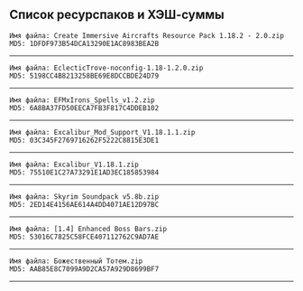 ﻿## Список ресурспаков и ХЭШ-суммы

    Имя файла: Create Immersive Aircrafts Resource Pack 1.18.2 - 2.0.zip
    MD5: 1DFDF973B54DCA13290E1AC8983BEA2B
---
    Имя файла: EclecticTrove-noconfig-1.18-1.2.0.zip
    MD5: 5198CC4B8213258BE69E8DCCBDE24D79
---
    Имя файла: EFMxIrons_Spells_v1.2.zip
    MD5: 6A8BA37FD50EECA7FB3F817C4DDEB102
---
    Имя файла: Excalibur_Mod_Support_V1.18.1.1.zip
    MD5: 03C345F2769716262F5222C8815E3DE1
---
    Имя файла: Excalibur_V1.18.1.zip
    MD5: 75510E1C27A73291E1AD3EC185853984
---
    Имя файла: Skyrim Soundpack v5.8b.zip
    MD5: 2ED14E4156AE614A4DD4071AE12D97BC
---
    Имя файла: [1.4] Enhanced Boss Bars.zip
    MD5: 53016C7825C58FCE407112762C9AD7AE
---
    Имя файла: Божественный Тотем.zip
    MD5: AAB85E8C7099A9D2CA57A929D8699BF7
---

